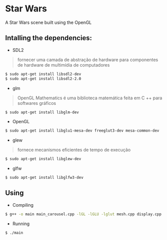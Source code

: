 # Star Wars 
A Star Wars scene built using the OpenGL

## Intalling the dependencies:

* SDL2
> fornecer uma camada de abstração de hardware para componentes de hardware de multimídia de computadores
```bash
$ sudo apt-get install libsdl2-dev 
$ sudo apt-get install libsdl2-2.0 
```
* glm
> OpenGL Mathematics é uma biblioteca matemática feita em C ++ para softwares gráficos
```bash
$ sudo apt-get install libglm-dev
```

* OpenGL
```bash
$ sudo apt-get install libglu1-mesa-dev freeglut3-dev mesa-common-dev
```

* glew
>  fornece mecanismos eficientes de tempo de execução
```bash
$ sudo apt-get install libglew-dev
```

* glfw
```bash
$ sudo apt-get install libglfw3-dev
```

## Using

* Compiling
```bash
$ g++ -o main main_carousel.cpp -lGL -lGLU -lglut mesh.cpp display.cpp shader.cpp texture.cpp stb_image.c obj_loader.cpp -lSDL2 -lGLEW -lGL -lglfw
```

* Running
```bash
$ ./main
```
